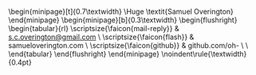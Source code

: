 \begin{minipage}[t]{0.7\textwidth}
  \Huge \textit{Samuel Overington}
\end{minipage}
\begin{minipage}[b]{0.3\textwidth}
  \begin{flushright}
    \begin{tabular}{rl}
      \scriptsize{\faicon{mail-reply}} & s.c.overington@gmail.com \\
      \scriptsize{\faicon{flash}} & samueloverington.com \\
      \scriptsize{\faicon{github}} & github.com/oh- \\
      \\
    \end{tabular}
  \end{flushright}
\end{minipage}
\noindent\rule{\textwidth}{0.4pt}
